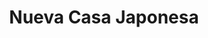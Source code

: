 ---
title: "Nueva Casa Japonesa"
url: /ciudad-autonoma-de-buenos-aires/nueva-casa-japonesa/
shop: supermercado
---